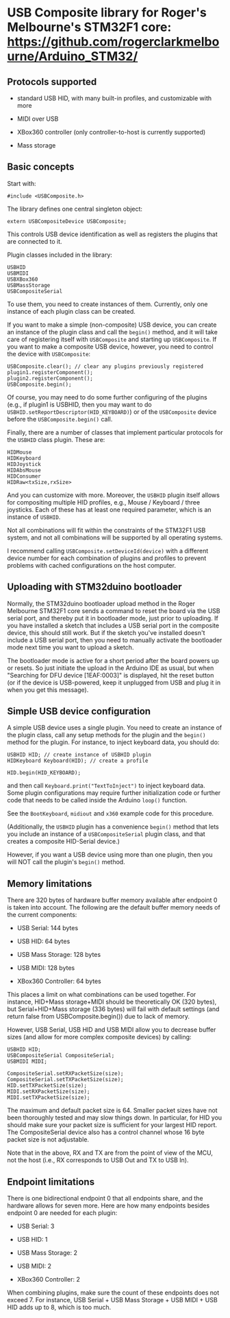 # USB Composite library for Roger's Melbourne's STM32F1 core: https://github.com/rogerclarkmelbourne/Arduino_STM32/

## Protocols supported

- standard USB HID, with many built-in profiles, and customizable with more

- MIDI over USB

- XBox360 controller (only controller-to-host is currently supported)

- Mass storage

## Basic concepts

Start with:
```
#include <USBComposite.h>
```

The library defines one central singleton object:

```
extern USBCompositeDevice USBComposite;
```

This controls USB device identification as well as registers the plugins that are connected to it.

Plugin classes included in the library: 

```
USBHID
USBMIDI
USBXBox360
USBMassStorage
USBCompositeSerial
```

To use them, you need to create instances of them. Currently, only one instance of each plugin class
can be created.

If you want to make a simple (non-composite) USB device, you can create an instance of the plugin class
and call the `begin()` method, and it will take care of registering itself with `USBComposite` and starting up
`USBComposite`. If you want to make a composite USB device, however,
you need to control the device with `USBComposite`:

```
USBComposite.clear(); // clear any plugins previously registered
plugin1.registerComponent(); 
plugin2.registerComponent();
USBComposite.begin();
```

Of course, you may need to do some further configuring of the plugins (e.g., if plugin1 is USBHID, then
you may want to do `USBHID.setReportDescriptor(HID_KEYBOARD)`) or of the `USBComposite` device
before the `USBComposite.begin()` call.

Finally, there are a number of classes that implement particular protocols for the `USBHID` class plugin.
These are:
```
HIDMouse
HIDKeyboard
HIDJoystick
HIDAbsMouse
HIDConsumer
HIDRaw<txSize,rxSize>
```
And you can customize with more. Moreover, the `USBHID` plugin itself allows for compositing
multiple HID profiles, e.g., Mouse / Keyboard / three joysticks. Each of these has at least
one required parameter, which is an instance of `USBHID`.

Not all combinations will fit within the constraints of the STM32F1 USB system, and not all
combinations will be supported by all operating systems.

I recommend calling `USBComposite.setDeviceId(device)` with a different device number for each combination
of plugins and profiles to prevent problems with cached configurations on the host computer.

## Uploading with STM32duino bootloader

Normally, the STM32duino bootloader upload method in the Roger Melbourne STM32F1 core sends a command 
to reset the board via the USB serial port, and thereby put it in bootloader mode, just prior to uploading. 
If you have installed a sketch that includes a USB serial port in the composite device, this should still
work. But if the sketch you've installed doesn't include a USB serial port, then you need to manually activate 
the bootloader mode next time you want to upload a sketch.

The bootloader mode is active for a short period after the board powers up or resets. So just initiate
the upload in the Arduino IDE as usual, but when "Searching for DFU device [1EAF:0003]" is displayed,
hit the reset button (or if the device is USB-powered, keep it unplugged from USB and plug it in when you 
get this message).

## Simple USB device configuration

A simple USB device uses a single plugin. You need to create an instance of the plugin class,
call any setup methods for the plugin and the `begin()` method for the plugin. For instance, 
to inject keyboard data, you should do:

```
USBHID HID; // create instance of USBHID plugin
HIDKeyboard Keyboard(HID); // create a profile

HID.begin(HID_KEYBOARD);
```

and then call `Keyboard.print("TextToInject")` to inject keyboard data. Some plugin configurations
may require further initialization code or further code that needs to be called inside the Arduino
`loop()` function.

See the `BootKeyboard`, `midiout` and `x360` example code for this procedure.

(Additionally, the `USBHID` plugin has a convenience `begin()` method that lets you include an
instance of a `USBCompositeSerial` plugin class, and that creates a composite HID-Serial device.)

However, if you want a USB device using more than one plugin, then you will NOT call the plugin's
`begin()` method.

## Memory limitations

There are 320 bytes of hardware buffer memory available after endpoint 0 is taken into account. The following 
are the default buffer memory needs of the current components:

 * USB Serial: 144 bytes
 
 * USB HID: 64 bytes
 
 * USB Mass Storage: 128 bytes
 
 * USB MIDI: 128 bytes
 
 * XBox360 Controller: 64 bytes
 
This places a limit on what combinations can be used together. For instance, HID+Mass storage+MIDI should be theoretically 
OK (320 bytes), but Serial+HID+Mass storage (336 bytes) will fail with default settings (and return false from 
USBComposite.begin()) due to lack of memory.

However, USB Serial, USB HID and USB MIDI allow you to decrease buffer sizes (and allow for more complex composite devices)
by calling:
```
USBHID HID;
USBCompositeSerial CompositeSerial;
USBMIDI MIDI;

CompositeSerial.setRXPacketSize(size);
CompositeSerial.setTXPacketSize(size);
HID.setTXPacketSize(size); 
MIDI.setRXPacketSize(size);
MIDI.setTXPacketSize(size);
```
The maximum and default packet size is 64. Smaller packet sizes have not been thoroughly tested and may slow things down. In 
particular, for HID you should make sure your packet size is sufficient for your largest HID report. The CompositeSerial 
device also has a control channel whose 16 byte packet size is not adjustable.

Note that in the above, RX and TX are from the point of view of the MCU, not the host (i.e., RX corresponds to USB Out and TX
to USB In).

## Endpoint limitations

There is one bidirectional endpoint 0 that all endpoints share, and the hardware allows for seven more. Here are 
how many endpoints besides endpoint 0 are needed for each plugin:

* USB Serial: 3

* USB HID: 1

* USB Mass Storage: 2

* USB MIDI: 2

* XBox360 Controller: 2

When combining plugins, make sure the count of these endpoints does not exceed 7. For instance, USB Serial + USB Mass Storage + 
USB MIDI + USB HID adds up to 8, which is too much.
